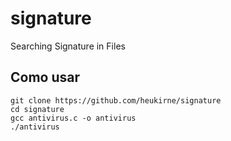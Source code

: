 # signature
Searching Signature in Files

## Como usar

```
git clone https://github.com/heukirne/signature
cd signature
gcc antivirus.c -o antivirus
./antivirus
```
